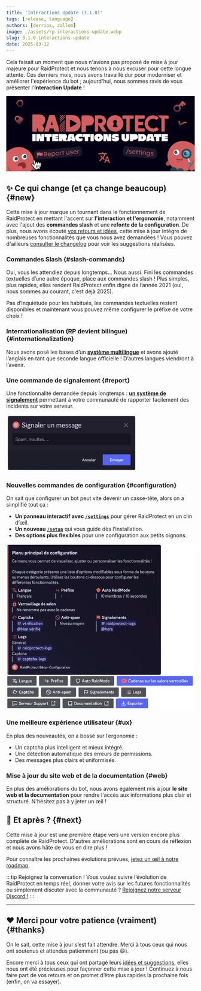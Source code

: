 ```yaml
---
title: 'Interactions Update (3.1.0)'
tags: [release, language]
authors: [derrios, zallom]
image: ./assets/rp-interactions-update.webp
slug: 3.1.0-interactions-update
date: 2025-03-12
---
```


Cela faisait un moment que nous n'avions pas proposé de mise à jour majeure pour RaidProtect et nous tenons à nous excuser pour cette longue attente. Ces derniers mois, nous avons travaillé dur pour moderniser et améliorer l'expérience du bot ; aujourd'hui, nous sommes ravis de vous présenter l'**Interaction Update** !

![RaidProtect Interactions Update blog post social card](./assets/rp-interactions-update.webp)

<!--truncate-->

## ✨ Ce qui change (et ça change beaucoup) {#new}

Cette mise à jour marque un tournant dans le fonctionnement de RaidProtect en mettant l'accent sur **l'interaction et l'ergonomie**, notamment avec l'ajout des **commandes slash** et une **refonte de la configuration**. De plus, nous avons écouté <a href="https://suggestions.raidprotect.bot" target="_blank">vos retours et idées</a>, cette mise à jour intègre de nombreuses fonctionnalités que vous nous avez demandées ! Vous pouvez d'ailleurs [consulter le changelog](../changelog.mdx) pour voir les suggestions réalisées.

### Commandes Slash {#slash-commands}

Oui, vous les attendiez depuis longtemps... Nous aussi. Fini les commandes textuelles d’une autre époque, place aux commandes slash ! Plus simples, plus rapides, elles rendent RaidProtect enfin digne de l’année 2021 (oui, nous sommes au courant, c'est déjà 2025).

Pas d’inquiétude pour les habitués, les commandes textuelles restent disponibles et maintenant vous pouvez même configurer le préfixe de votre choix !

### Internationalisation (RP devient bilingue) {#internationalization}

Nous avons posé les bases d’un [**système multilingue**](../language.md) et avons ajouté l’anglais en tant que seconde langue officielle ! D’autres langues viendront à l’avenir.

### Une commande de signalement {#report}

Une fonctionnalité demandée depuis longtemps : [**un système de signalement**](../features/reports.md) permettant à votre communauté de rapporter facilement des incidents sur votre serveur.

<img src="./assets/rp-report-message.webp" alt="Capture d'écran menu de report" style="width: 350px;" />

### Nouvelles commandes de configuration {#configuration}

On sait que configurer un bot peut vite devenir un casse-tête, alors on a simplifié tout ça :
- **Un panneau interactif avec [`/settings`](../setup.md#settings)** pour gérer RaidProtect en un clin d’œil.
- **Un nouveau [`/setup`](../setup.md#install)** qui vous guide dès l’installation.
- **Des options plus flexibles** pour une configuration aux petits oignons.

![Capture d'écran menu de configuration](./assets/rp-configuration-menu.webp)

### Une meilleure expérience utilisateur {#ux}

En plus des nouveautés, on a bossé sur l’ergonomie :
- Un captcha plus intelligent et mieux intégré.
- Une détection automatique des erreurs de permissions.
- Des messages plus clairs et uniformisés.

### Mise à jour du site web et de la documentation {#web}

En plus des améliorations du bot, nous avons également mis à jour **le site web et la documentation** pour rendre l'accès aux informations plus clair et structuré. N'hésitez pas à y jeter un œil !


## 🔎 Et après ? {#next}

Cette mise à jour est une première étape vers une version encore plus complète de RaidProtect. D'autres améliorations sont en cours de réflexion et nous avons hâte de vous en dire plus !

Pour connaître les prochaines évolutions prévues, <a href="https://suggestions.raidprotect.bot/roadmap" target="_blank">jetez un œil à notre roadmap</a>. 

:::tip Rejoignez la conversation !
Vous voulez suivre l’évolution de RaidProtect en temps réel, donner votre avis sur les futures fonctionnalités ou simplement discuter avec la communauté ? <a href="https://raidprotect.bot/discord" target="_blank">Rejoignez notre serveur Discord !</a>
:::

---

## ❤️ Merci pour votre patience (vraiment) {#thanks}

On le sait, cette mise à jour s’est fait attendre. Merci à tous ceux qui nous ont soutenus et attendus patiemment (ou pas 😆).

Encore merci à tous ceux qui ont partagé leurs <a href="https://suggestions.raidprotect.bot" target="_blank">idées et suggestions</a>, elles nous ont été précieuses pour façonner cette mise à jour ! Continuez à nous faire part de vos retours et on promet d’être plus rapides la prochaine fois (enfin, on va essayer).